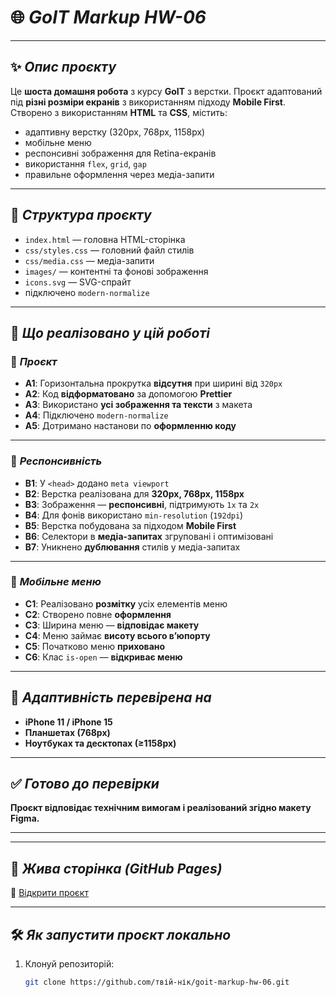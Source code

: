 # 🌐 _GoIT Markup HW-06_

---

## ✨ _Опис проєкту_

Це **шоста домашня робота** з курсу **GoIT** з верстки. Проєкт адаптований під **різні розміри екранів** з використанням підходу **Mobile First**. Створено з використанням **HTML** та **CSS**, містить:

- адаптивну верстку (320px, 768px, 1158px)
- мобільне меню
- респонсивні зображення для Retina-екранів
- використання `flex`, `grid`, `gap`
- правильне оформлення через медіа-запити

---

## 📁 _Структура проєкту_

- `index.html` — головна HTML-сторінка
- `css/styles.css` — головний файл стилів
- `css/media.css` — медіа-запити
- `images/` — контентні та фонові зображення
- `icons.svg` — SVG-спрайт
- підключено `modern-normalize`

---

## 📌 _Що реалізовано у цій роботі_

### 🔸 _Проєкт_

- **A1**: Горизонтальна прокрутка **відсутня** при ширині від `320px`
- **A2**: Код **відформатовано** за допомогою **Prettier**
- **A3**: Використано **усі зображення та тексти** з макета
- **A4**: Підключено `modern-normalize`
- **A5**: Дотримано настанови по **оформленню коду**

---

### 🔸 _Респонсивність_

- **B1**: У `<head>` додано `meta viewport`
- **B2**: Верстка реалізована для **320px, 768px, 1158px**
- **B3**: Зображення — **респонсивні**, підтримують `1x` та `2x`
- **B4**: Для фонів використано `min-resolution` (`192dpi`)
- **B5**: Верстка побудована за підходом **Mobile First**
- **B6**: Селектори в **медіа-запитах** згруповані і оптимізовані
- **B7**: Уникнено **дублювання** стилів у медіа-запитах

---

### 🔸 _Мобільне меню_

- **C1**: Реалізовано **розмітку** усіх елементів меню
- **C2**: Створено повне **оформлення**
- **C3**: Ширина меню — **відповідає макету**
- **C4**: Меню займає **висоту всього в’юпорту**
- **C5**: Початково меню **приховано**
- **C6**: Клас `is-open` — **відкриває меню**

---

## 📱 _Адаптивність перевірена на_

- **iPhone 11 / iPhone 15**
- **Планшетах (768px)**
- **Ноутбуках та десктопах (≥1158px)**

---

## ✅ _Готово до перевірки_

**Проєкт відповідає технічним вимогам і реалізований згідно макету Figma.**

---

---

## 🚀 _Жива сторінка (GitHub Pages)_

🔗 [Відкрити проєкт](https://github.com/**твій-нік**/goit-markup-hw-06/)

---

## 🛠️ _Як запустити проєкт локально_

1. Клонуй репозиторій:
   ```bash
   git clone https://github.com/твій-нік/goit-markup-hw-06.git
   ```
